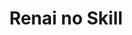 --- 
title: "Renai no Skill"
publishdate: "2019-4-9T16:48:46+02:00"
src: "https://365manga.net/manga/renai-no-skill"
image: "https://data.365manga.net/images/thumbnails/24202-renai-no-skill.jpg"
description: "For Fujimiya who is a very competent guy at the company, Yuuki, a grandson of the Chairman of the Board has been his longtime rival. Yuuki bears away all girls around Fujimiya, so Fujimiya has been 'unskilled at love' yet. Yuuki asks Fujimiya to take care of his 'pride and joy', Shuuta Takahashi during Yuuki's overseas business trip of half-year. Shuuta was a playmate of Yuuki and has no experience…"
---